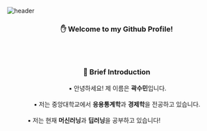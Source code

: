 ![header](https://capsule-render.vercel.app/api?type=waving&text=Sumin%20Kwak&height=200&color=5BFFB0&fontColor=ffffff&fontSize=60)

<h3 align="center"> ✋ Welcome to my Github Profile! </h3>

</br>
</br>

<h3 align="center"> 📣 Brief Introduction </h3>
<p align="center">
  &nbsp;▪ 안녕하세요! 제 이름은 <b>곽수민</b>입니다. </br></br>
  &nbsp;▪ 저는 중앙대학교에서 <b>응용통계학</b>과 <b>경제학</b>을 전공하고 있습니다.&thinsp;</br></br>
  &nbsp;▪ 저는 현재 <b>머신러닝</b>과 <b>딥러닝</b>을 공부하고 있습니다! &emsp;&emsp;&emsp;&emsp;&emsp;&emsp;&emsp;&hairsp;&hairsp;&thinsp;&hairsp; </br>

</p>

<!--h6 align="center"> ▪ 안녕하세요! 제 이름은 <b>곽수민</b>입니다.&thinsp; </h6>
<h6 align="center"> ▪ 저는 중앙대학교에서 <b>응용통계학</b>과 <b>경제학</b>을 전공하고 있습니다. </h6>
<h6 align="center"> ▪ 저는 현재 <b>머신러닝</b>과 <b>딥러닝</b>을 공부하고 있습니다! &emsp;&emsp;&emsp;&emsp;&emsp;&emsp;&emsp;&emsp; </h6>



<h3 align="center">🛠 Tech Stack 🛠</h3>
<p align="center">
  <img src="https://img.shields.io/badge/Python-3766AB?style=flat-square&logo=Python&logoColor=white"/></a>&nbsp
  <img src="https://img.shields.io/badge/Mysql-E6B91E?style=flat-square&logo=MySql&logoColor=white"/></a>&nbsp 
  <img src="https://img.shields.io/badge/R-232F3E?style=flat-square&logo=R&logoColor=white"/></a>&nbsp 
  <br>
  <img src="https://img.shields.io/badge/SPSS-2496ED?style=flat-square&"/></a>&nbsp 
  <img src="https://img.shields.io/badge/SAS-D24939?style=flat-square&"/></a>&nbsp 
